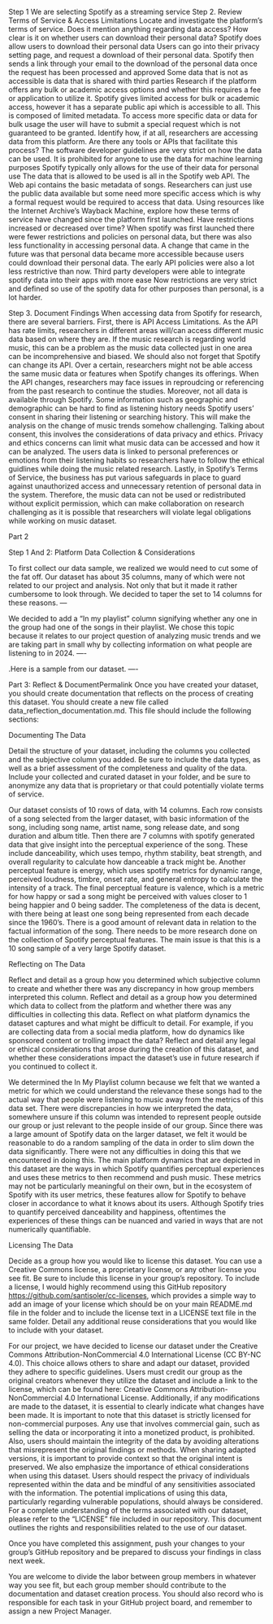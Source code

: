 Step 1
We are selecting Spotify as a streaming service
Step 2. Review Terms of Service & Access Limitations
Locate and investigate the platform’s terms of service. Does it mention anything regarding data access? How clear is it on whether users can download their personal data?
Spotify does allow users to download their personal data
Users can go into their privacy setting page, and request a download of their personal data. Spotify then sends a link through your email to the download of the personal data once the request has been processed and approved
Some data that is not as accessible is data that is shared with third parties
Research if the platform offers any bulk or academic access options and whether this requires a fee or application to utilize it.
Spotify gives limited access for bulk or academic access, however it has a separate public api which is accessible to all. This is composed of limited metadata. 
To access more specific data or data for bulk usage the user will have to submit a special request which is not guaranteed to be granted. 
Identify how, if at all, researchers are accessing data from this platform. Are there any tools or APIs that facilitate this process?
The software developer guidelines are very strict on how the data can be used. 
It is prohibited for anyone to use the data for machine learning purposes
Spotify typically only allows for the use of their data for personal use
The data that is allowed to be used is all in the Spotify web API. The Web api contains the basic metadata of songs.
Researchers can just use the public data available but some need more specific access which is why a formal request would be required to access that data. 
Using resources like the Internet Archive’s Wayback Machine, explore how these terms of service have changed since the platform first launched. Have restrictions increased or decreased over time?
When spotify was first launched there were fewer restrictions and policies on personal data, but there was also less functionality in accessing personal data.
A change that came in the future was that personal data became more accessible because users could download their personal data. 
The early API policies were also a lot less restrictive than now. Third party developers were able to integrate spotify data into their apps with more ease
Now restrictions are very strict and defined so use of the spotify data for other purposes than personal, is a lot harder. 
















Step 3. Document Findings
When accessing data from Spotify for research, there are several barriers. First, there is API Access Limitations. As the API has rate limits, researchers in different areas will/can access different music data based on where they are. If the music research is regarding world music, this can be a problem as the music data collected just in one area can be incomprehensive and biased. We should also not forget that Spotify can change its API. Over a certain, researchers might not be able access the same music data or features when Spotify changes its offerings. When the API changes, researchers may face issues in reproudcing or referencing from the past research to continue the studies. Moreover, not all data is available through Spotify. Some information such as geographic and demographic can be hard to find as listening history needs Spotify users’ consent in sharing their listening or searching history. This will make the analysis on the change of music trends somehow challenging. Talking about consent, this involves the considerations of data privacy and ethics. Privacy and ethics concerns can limit what music data can be accessed and how it can be analyzed. The users data is linked to personal preferences or emotions from their listening habits so researchers have to follow the ethical guidlines while doing the music related research. Lastly, in Spotify’s Terms of Service, the business has put various safeguards in place to guard against unauthorized access and unnecessary retention of personal data in the system. Therefore, the music data can not be used or redistributed without explicit permission, which can make collaboration on research challenging as it is possible that researchers will violate legal obligations while working on music dataset.  



  
Part 2


Step 1 And 2: Platform Data Collection & Considerations

To first collect our data sample, we realized we would need to cut some of the fat off. Our dataset has about 35 columns, many of which were not related to our project and analysis. Not only that but it made it rather cumbersome to look through. We decided to taper the set to 14 columns for these reasons. —

 We decided to add a “In my playlist” column signifying whether any one in the group had one of the songs in their playlist. We chose this topic because it relates to our project question of analyzing music trends and we are taking part in small why by collecting information on what people are listening to in 2024. —-


.Here is a sample from our dataset.
—-


Part 3: Reflect & DocumentPermalink
Once you have created your dataset, you should create documentation that reflects on the process of creating this dataset. You should create a new file called data_reflection_documentation.md. This file should include the following sections:

Documenting The Data

Detail the structure of your dataset, including the columns you collected and the subjective column you added.
Be sure to include the data types, as well as a brief assessment of the completeness and quality of the data.
Include your collected and curated dataset in your folder, and be sure to anonymize any data that is proprietary or that could potentially violate terms of service.

Our dataset consists of 10 rows of data, with 14 columns. Each row consists of a song selected from the larger dataset, with basic information of the song, including song name, artist name, song release date, and song duration and album title. Then there are 7 columns with spotify generated data that give insight into the perceptual experience of the song. These include danceability, which uses tempo, rhythm stability, beat strength, and overall regularity to calculate how danceable a track might be. Another perceptual feature is energy, which uses spotify metrics for dynamic range, perceived loudness, timbre, onset rate, and general entropy to calculate the intensity of a track. The final perceptual feature is valence, which is a metric for how happy or sad a song might be perceived with values closer to 1 being happier and 0 being sadder. The completeness of the data is decent, with there being at least one song being represented from each decade since the 1960’s. There is a good amount of relevant data in relation to the factual information of the song. There needs to be more research done on the collection of Spotify perceptual features. The main issue is that this is a 10 song sample of a very large Spotify dataset. 


Reflecting on The Data

Reflect and detail as a group how you determined which subjective column to create and whether there was any discrepancy in how group members interpreted this column.
Reflect and detail as a group how you determined which data to collect from the platform and whether there was any difficulties in collecting this data.
Reflect on what platform dynamics the dataset captures and what might be difficult to detail. For example, if you are collecting data from a social media platform, how do dynamics like sponsored content or trolling impact the data?
Reflect and detail any legal or ethical considerations that arose during the creation of this dataset, and whether these considerations impact the dataset’s use in future research if you continued to collect it. 

We determined the In My Playlist column because we felt that we wanted a metric for which we could understand the relevance these songs had to the actual way that people were listening to music away from the metrics of this data set. There were discrepancies in how we interpreted the data, somewhere unsure if this column was intended to represent people outside our group or just relevant to the people inside of our group. Since there was a large amount of Spotify data on the larger dataset, we felt it would be reasonable to do a random sampling of the data in order to slim down the data significantly. There were not any difficulties in doing this that we encountered in doing this. The main platform dynamics that are depicted in this dataset are the ways in which Spotify quantifies perceptual experiences and uses these metrics to then recommend and push music. These metrics may not be particularly meaningful on their own, but in the ecosystem of Spotify with its user metrics, these features allow for Spotify to behave closer in accordance to what it knows about its users. Although Spotify tries to quantify perceived danceability and happiness, oftentimes the experiences of these things can be nuanced and varied in ways that are not numerically quantifiable. 




Licensing The Data

Decide as a group how you would like to license this dataset. You can use a Creative Commons license, a proprietary license, or any other license you see fit. Be sure to include this license in your group’s repository. To include a license, I would highly recommend using this GitHub repository https://github.com/santisoler/cc-licenses, which provides a simple way to add an image of your license which should be on your main README.md file in the folder and to include the license text in a LICENSE text file in the same folder.
Detail any additional reuse considerations that you would like to include with your dataset.

For our project, we have decided to license our dataset under the Creative Commons Attribution-NonCommercial 4.0 International License (CC BY-NC 4.0). This choice allows others to share and adapt our dataset, provided they adhere to specific guidelines. Users must credit our group as the original creators whenever they utilize the dataset and include a link to the license, which can be found here: Creative Commons Attribution-NonCommercial 4.0 International License. Additionally, if any modifications are made to the dataset, it is essential to clearly indicate what changes have been made.
It is important to note that this dataset is strictly licensed for non-commercial purposes. Any use that involves commercial gain, such as selling the data or incorporating it into a monetized product, is prohibited. Also, users should maintain the integrity of the data by avoiding alterations that misrepresent the original findings or methods. When sharing adapted versions, it is important to provide context so that the original intent is preserved.
We also emphasize the importance of ethical considerations when using this dataset. Users should respect the privacy of individuals represented within the data and be mindful of any sensitivities associated with the information. The potential implications of using this data, particularly regarding vulnerable populations, should always be considered.
For a complete understanding of the terms associated with our dataset, please refer to the “LICENSE” file included in our repository. This document outlines the rights and responsibilities related to the use of our dataset.

Once you have completed this assignment, push your changes to your group’s GitHub repository and be prepared to discuss your findings in class next week.

You are welcome to divide the labor between group members in whatever way you see fit, but each group member should contribute to the documentation and dataset creation process. You should also record who is responsible for each task in your GitHub project board, and remember to assign a new Project Manager.

